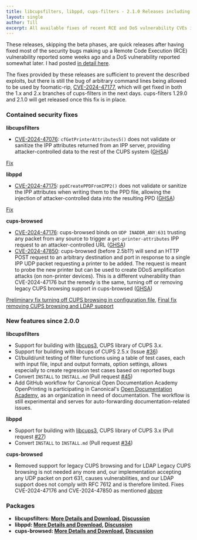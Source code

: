 ```yaml
---
title: libcupsfilters, libppd, cups-filters - 2.1.0 Releases including vulnerability fixes
layout: single
author: Till
excerpt: All available fixes of recent RCE and DoS vulnerability CVEs included, also libcups3 support and filter workflow testing.
---
```

These releases, skipping the beta phases, are quick releases after having fixed most of the security bugs making up a Remote Code Execution (RCE) vulnerability reported some weeks ago and a DoS vulnerability reported somewhat later. I had posted [in detail here](/OpenPrinting-News-Flash-cups-browsed-Remote-Code-Execution-vulnerability/).

The fixes provided by these releases are sufficient to prevent the described exploits, but there is still the bug of arbitrary command lines being allowed to be used by foomatic-rip, [CVE-2024-47177](https://www.cve.org/CVERecord?id=CVE-2024-47177), which will get fixed in both the 1.x and 2.x branches of cups-filters in the next days. cups-filters 1.29.0 and 2.1.0 will get released once this fix is in place.

### Contained security fixes

**libcupsfilters**
- [CVE-2024-47076](https://www.cve.org/CVERecord?id=CVE-2024-47076): `cfGetPrinterAttributes5()` does not validate or sanitize the IPP attributes returned from an IPP server, providing attacker-controlled data to the rest of the CUPS system ([GHSA](https://github.com/OpenPrinting/libcupsfilters/security/advisories/GHSA-w63j-6g73-wmg5))

[Fix](https://github.com/OpenPrinting/libcupsfilters/commit/95576ec3)

**libppd**
- [CVE-2024-47175](https://www.cve.org/CVERecord?id=CVE-2024-47175): `ppdCreatePPDFromIPP2()` does not validate or sanitize the IPP attributes when writing them to the PPD file, allowing the injection of attacker-controlled data into the resulting PPD ([GHSA](https://github.com/OpenPrinting/libppd/security/advisories/GHSA-7xfx-47qg-grp6))

[Fix](https://github.com/OpenPrinting/libppd/commit/d681747ebf)

**cups-browsed**
- [CVE-2024-47176](https://www.cve.org/CVERecord?id=CVE-2024-47176): cups-browsed binds on `UDP INADDR_ANY:631` trusting any packet from any source to trigger a `get-printer-attributes` IPP request to an attacker-controlled URL ([GHSA](https://github.com/OpenPrinting/cups-browsed/security/advisories/GHSA-rj88-6mr5-rcw8))
- [CVE-2024-47850](https://www.cve.org/CVERecord?id=CVE-2024-47850): cups-browsed (before 2.5b1?) will send an HTTP POST request to an arbitrary destination and port in response to a single IPP UDP packet requesting a printer to be added. The request is meant to probe the new printer but can be used to create DDoS amplification attacks (on non-printer devices). This is a different vulnerability than CVE-2024-47176 but the remedy is the same, turning off or removing legacy CUPS browsing support in cups-browsed ([GHSA](https://github.com/OpenPrinting/cups-filters/security/advisories/GHSA-rq86-c7g6-r2h8))

[Preliminary fix turning off CUPS browsing in configuration file](https://github.com/OpenPrinting/cups-browsed/commit/1debe6b140c), [Final fix removing CUPS browsing and LDAP support](https://github.com/OpenPrinting/cups-browsed/commit/1d1072a0de5)

### New features since 2.0.0

**libcupsfilters**
- Support for building with [libcups3](https://github.com/openprinting/libcups), CUPS library of CUPS 3.x.
- Support for building with libcups of CUPS 2.5.x (Issue [#36](https://github.com/OpenPrinting/libcupsfilters/pull/36))
- CI/build/unit testing of filter functions using a table of test cases, each with input file, input and output formats, option settings, allows especially to create regression test cases based on reported bugs
- Convert `INSTALL` to `INSTALL.md`
  (Pull request [#45](https://github.com/OpenPrinting/libcupsfilters/pull/45))
- Add GitHub workflow for Canonical Open Documentation Academy
  OpenPrinting is participating in Canonical's [Open Documentation Academy](https://github.com/canonical/open-documentation-academy/), as an organization in need of documentation. The workflow is still experimental and serves for auto-forwarding documentation-related issues.

**libppd**
- Support for building with [libcups3](https://github.com/openprinting/libcups), CUPS library of CUPS 3.x
  (Pull request [#27](https://github.com/OpenPrinting/libppd/pull/27))
- Convert `INSTALL` to `INSTALL.md`
  (Pull request [#34](https://github.com/OpenPrinting/libppd/pull/34))

**cups-browsed**
- Removed support for legacy CUPS browsing and for LDAP
  Legacy CUPS browsing is not needed any more and, our implementation accepting any UDP packet on port 631, causes vulnerabilities, and our LDAP support does not comply with RFC 7612 and is therefore limited. Fixes CVE-2024-47176 and CVE-2024-47850 as mentioned [above](#contained-security-fixes)

### Packages

- **libcupsfilters: [More Details and Download](https://github.com/OpenPrinting/libcupsfilters/releases/tag/2.1.0), [Discussion](https://github.com/OpenPrinting/libcupsfilters/discussions/64)**
- **libppd: [More Details and Download](https://github.com/OpenPrinting/libppd/releases/tag/2.1.0), [Discussion](https://github.com/OpenPrinting/libppd/discussions/50)**
- **cups-browsed: [More Details and Download](https://github.com/OpenPrinting/cups-browsed/releases/tag/2.1.0), [Discussion](https://github.com/OpenPrinting/cups-browsed/discussions/46)**
